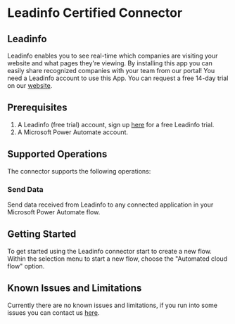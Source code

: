 # Leadinfo Certified Connector

## Leadinfo

Leadinfo enables you to see real-time which companies are visiting your website and what pages they're viewing. By
installing this app you can easily share recognized companies with your team from our portal! You need a Leadinfo
account to use this App. You can request a free 14-day trial on
our [website](https://portal.leadinfo.com/registration/?utm_source=microsoftteams).

## Prerequisites

1. A Leadinfo (free trial) account, sign up [here](https://portal.leadinfo.com/registration) for a free Leadinfo trial.
2. A Microsoft Power Automate account.

## Supported Operations

The connector supports the following operations:

### Send Data

Send data received from Leadinfo to any connected application in your Microsoft Power Automate flow.

## Getting Started

To get started using the Leadinfo connector start to create a new flow. Within the selection menu to start a new flow,
choose the "Automated cloud flow" option.

## Known Issues and Limitations

Currently there are no known issues and limitations, if you run into some issues you can contact
us [here](https://www.leadinfo.com/en/contact/).

